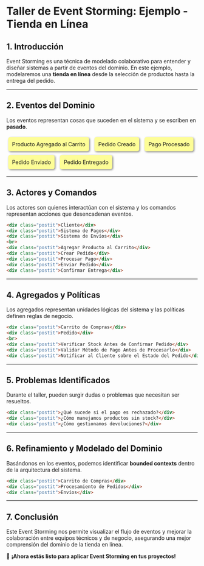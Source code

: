 # **Taller de Event Storming: Ejemplo - Tienda en Línea**

## **1. Introducción**
Event Storming es una técnica de modelado colaborativo para entender y diseñar sistemas a partir de eventos del dominio. En este ejemplo, modelaremos una **tienda en línea** desde la selección de productos hasta la entrega del pedido.

---
## **2. Eventos del Dominio**
Los eventos representan cosas que suceden en el sistema y se escriben en **pasado**.


<style>
    .postit {
        display: inline-block;
        background-color: #fdfd96;
        padding: 10px;
        margin: 5px;
        border-radius: 5px;
        box-shadow: 2px 2px 5px gray;
    }
</style>

<div class="postit">Producto Agregado al Carrito</div>
<div class="postit">Pedido Creado</div>
<div class="postit">Pago Procesado</div>
<div class="postit">Pedido Enviado</div>
<div class="postit">Pedido Entregado</div>

---
## **3. Actores y Comandos**
Los actores son quienes interactúan con el sistema y los comandos representan acciones que desencadenan eventos.

```html
<div class="postit">Cliente</div>
<div class="postit">Sistema de Pagos</div>
<div class="postit">Sistema de Envíos</div>
<br>
<div class="postit">Agregar Producto al Carrito</div>
<div class="postit">Crear Pedido</div>
<div class="postit">Procesar Pago</div>
<div class="postit">Enviar Pedido</div>
<div class="postit">Confirmar Entrega</div>
```

---
## **4. Agregados y Políticas**
Los agregados representan unidades lógicas del sistema y las políticas definen reglas de negocio.

```html
<div class="postit">Carrito de Compras</div>
<div class="postit">Pedido</div>
<br>
<div class="postit">Verificar Stock Antes de Confirmar Pedido</div>
<div class="postit">Validar Método de Pago Antes de Procesarlo</div>
<div class="postit">Notificar al Cliente sobre el Estado del Pedido</div>
```

---
## **5. Problemas Identificados**
Durante el taller, pueden surgir dudas o problemas que necesitan ser resueltos.

```html
<div class="postit">¿Qué sucede si el pago es rechazado?</div>
<div class="postit">¿Cómo manejamos productos sin stock?</div>
<div class="postit">¿Cómo gestionamos devoluciones?</div>
```

---
## **6. Refinamiento y Modelado del Dominio**
Basándonos en los eventos, podemos identificar **bounded contexts** dentro de la arquitectura del sistema.

```html
<div class="postit">Carrito de Compras</div>
<div class="postit">Procesamiento de Pedidos</div>
<div class="postit">Envíos</div>
```

---
## **7. Conclusión**
Este Event Storming nos permite visualizar el flujo de eventos y mejorar la colaboración entre equipos técnicos y de negocio, asegurando una mejor comprensión del dominio de la tienda en línea.

🚀 **¡Ahora estás listo para aplicar Event Storming en tus proyectos!**
